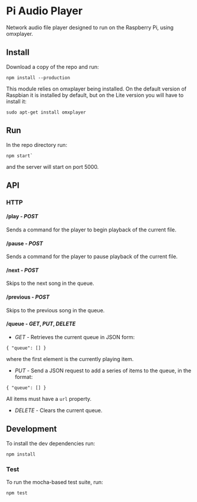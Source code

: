 # Pi Audio Player

Network audio file player designed to run on the Raspberry Pi, using omxplayer.

## Install

Download a copy of the repo and run:

```
npm install --production
```

This module relies on omxplayer being installed. On the default version of Raspbian it is installed by default, but on the Lite version you will have to install it:

```
sudo apt-get install omxplayer
```

## Run

In the repo directory run:

```
npm start`
```

and the server will start on port 5000.

## API

### HTTP

#### /play - *POST*

Sends a command for the player to begin playback of the current file.

#### /pause - *POST*

Sends a command for the player to pause playback of the current file.

#### /next - *POST*

Skips to the next song in the queue.

#### /previous - *POST*

Skips to the previous song in the queue.

#### /queue - *GET*, *PUT*, *DELETE*

- *GET* - Retrieves the current queue in JSON form:

```
{ "queue": [] }
```

where the first element is the currently playing item.

- *PUT* - Send a JSON request to add a series of items to the queue, in the format:

```
{ "queue": [] }
```

All items must have a `url` property.

- *DELETE* - Clears the current queue.

## Development

To install the dev dependencies run:

```
npm install
```

### Test

To run the mocha-based test suite, run:

```
npm test
```
